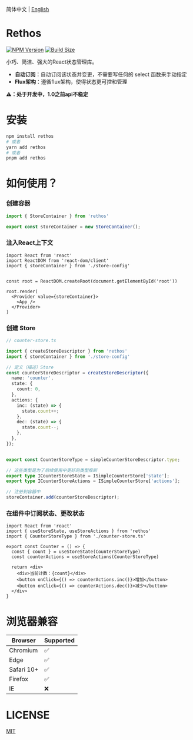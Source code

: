 简体中文 | [English](https://github.com/Basaltic/rethos/blob/main/README.en.md)

# Rethos 

[![NPM Version](https://img.shields.io/npm/v/rethos?style=flat&colorA=brightgreen&colorB=lightgrey)](https://www.npmjs.com/package/rethos)
[![Build Size](https://img.shields.io/bundlephobia/minzip/rethos?label=bundle%20size&style=flat&colorA=brightgreen&colorB=lightgrey)](https://bundlephobia.com/package/rethos)

小巧、简洁、强大的React状态管理库。

* **自动订阅**：自动订阅该状态并变更，不需要写任何的 select 函数来手动指定
* **Flux架构**：遵循flux架构，使得状态更可控和管理

**⚠️：处于开发中，1.0之前api不稳定**

# 安装

```bash
npm install rethos 
# 或者 
yarn add rethos 
# 或者
pnpm add rethos
```

# 如何使用？

### 创建容器

```typescript
import { StoreContainer } from 'rethos'

export const storeContainer = new StoreContainer();

```

### 注入React上下文

```tsx
import React from 'react'
import ReactDOM from 'react-dom/client'
import { storeContainer } from './store-config'


const root = ReactDOM.createRoot(document.getElementById('root'))

root.render(
  <Provider value={storeContainer}>
    <App />
  </Provider>
)
```

### 创建 Store

```ts
// counter-store.ts

import { createStoreDescriptor } from 'rethos'
import { storeContainer } from './store-config'

// 定义（描述）Store
const counterStoreDescriptor = createStoreDescriptor({
  name: 'counter',
  state: {
    count: 0,
  },
  actions: {
    inc: (state) => {
      state.count++;
    },
    dec: (state) => {
      state.count--;
    },
  },
});


export const CounterStoreType = simpleCounterStoreDescriptor.type;

// 这些类型是为了后续使用中更好的类型推断
export type ICounterStoreState = ISimpleCounterStore['state'];
export type ICounterStoreActions = ISimpleCounterStore['actions'];

// 注册到容器中
storeContainer.add(counterStoreDescriptor);

```

### 在组件中订阅状态、更改状态
```tsx
import React from 'react'
import { useStoreState, useStoreActions } from 'rethos'
import { CounterStoreType } from './counter-store.ts'

export const Counter = () => {
  const { count } = useStoreState(CounterStoreType)
  const counterActions = useStoreActions(CounterStoreType)

  return <div>
    <div>当前计数：{count}</div>
    <button onClick={() => counterActions.inc()}>增加</button>
    <button onClick={() => counterActions.dec()}>减少</button>
  </div>
}

```


# 浏览器兼容

| Browser | Supported |
|--|--|
| Chromium | ✅ |
| Edge | ✅ |
| Safari 10+ | ✅ |
| Firefox | ✅ |
| IE | ❌ |

# LICENSE

[MIT](https://github.com/Basaltic/rethos/blob/main/LICENSE)
